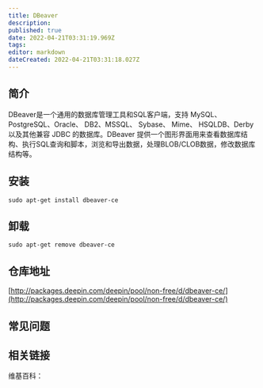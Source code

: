 ```yaml
---
title: DBeaver
description: 
published: true
date: 2022-04-21T03:31:19.969Z
tags: 
editor: markdown
dateCreated: 2022-04-21T03:31:18.027Z
---
```


## 简介

DBeaver是一个通用的数据库管理工具和SQL客户端，支持 MySQL、PostgreSQL、Oracle、 DB2、MSSQL、 Sybase、 Mime、 HSQLDB、Derby以及其他兼容 JDBC 的数据库。DBeaver 提供一个图形界面用来查看数据库结构、执行SQL查询和脚本，浏览和导出数据，处理BLOB/CLOB数据，修改数据库结构等。

## 安装

`sudo apt-get install dbeaver-ce`

## 卸载

`sudo apt-get remove dbeaver-ce`

## 仓库地址

[http://packages.deepin.com/deepin/pool/non-free/d/dbeaver-ce/](http://packages.deepin.com/deepin/pool/non-free/d/dbeaver-ce/)


## 常见问题


## 相关链接

维基百科：